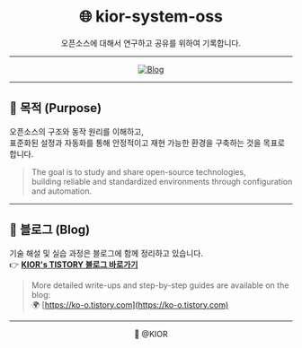 <div align="center">

# 🌐 kior-system-oss

오픈소스에 대해서 연구하고 공유를 위하여 기록합니다.

---

[![Blog](https://img.shields.io/badge/blog-ko--o.tistory.com-lightgrey?logo=tistory)](https://ko-o.tistory.com)

</div>

---

## 📝 목적 (Purpose)

오픈소스의 구조와 동작 원리를 이해하고,  
표준화된 설정과 자동화를 통해 안정적이고 재현 가능한 환경을 구축하는 것을 목표로 합니다.

> The goal is to study and share open-source technologies,  
> building reliable and standardized environments through configuration and automation.

---






## 🔗 블로그 (Blog)

기술 해설 및 실습 과정은 블로그에 함께 정리하고 있습니다.  
👉 [**KIOR's TISTORY 블로그 바로가기**](https://ko-o.tistory.com)

> More detailed write-ups and step-by-step guides are available on the blog:  
> 🌍 [https://ko-o.tistory.com](https://ko-o.tistory.com)

---

<div align="center">
  
💬 @KIOR

</div>
